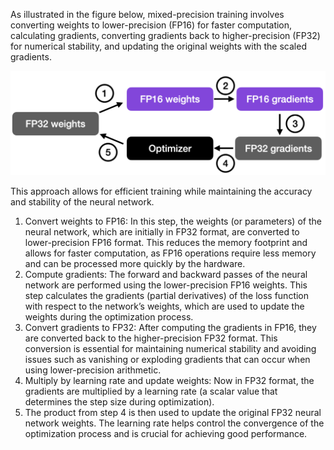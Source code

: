 As illustrated in the figure below, mixed-precision training involves converting weights to lower-precision (FP16) for faster computation, calculating gradients, converting gradients back to higher-precision (FP32) for numerical stability, and updating the original weights with the scaled gradients.

<img src="../../../Other/img/混合精度训练加速.jpg" style="zoom:60%">

This approach allows for efficient training while maintaining the accuracy and stability of the neural network.

1. Convert weights to FP16: In this step, the weights (or parameters) of the neural network, which are initially in FP32 format, are converted to lower-precision FP16 format. This reduces the memory footprint and allows for faster computation, as FP16 operations require less memory and can be processed more quickly by the hardware.
2. Compute gradients: The forward and backward passes of the neural network are performed using the lower-precision FP16 weights. This step calculates the gradients (partial derivatives) of the loss function with respect to the network’s weights, which are used to update the weights during the optimization process.
3. Convert gradients to FP32: After computing the gradients in FP16, they are converted back to the higher-precision FP32 format. This conversion is essential for maintaining numerical stability and avoiding issues such as vanishing or exploding gradients that can occur when using lower-precision arithmetic.
4. Multiply by learning rate and update weights: Now in FP32 format, the gradients are multiplied by a learning rate (a scalar value that determines the step size during optimization).
5. The product from step 4 is then used to update the original FP32 neural network weights. The learning rate helps control the convergence of the optimization process and is crucial for achieving good performance.